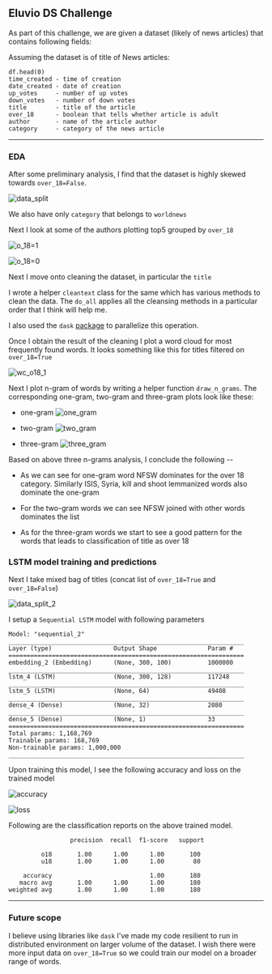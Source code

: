 Eluvio DS Challenge
-----------------------------

As part of this challenge, we are given a dataset (likely of news articles)
that contains following fields:

Assuming the dataset is of title of News articles:

```
df.head(0)
time_created - time of creation	
date_created - date of creation	
up_votes     - number of up votes
down_votes   - number of down votes
title	     - title of the article
over_18	     - boolean that tells whether article is adult 
author	     - name of the article author
category     - category of the news article
```

---

### EDA

After some preliminary analysis, I find that the dataset is highly skewed towards `over_18=False`.

![data_split](img/data_split_1.jpg)

We also have only `category` that belongs to `worldnews`

Next I look at some of the authors plotting top5 grouped by `over_18`

![o_18=1](img/over_18_1.jpeg)

![o_18=0](img/over_18_0.jpg)

Next I move onto cleaning the dataset, in particular the `title`

I wrote a helper `cleantext` class for the same which has various methods to clean the data. The `do_all` applies all
the cleansing methods in a particular order that I think will help me.

I also used the `dask` [package](https://docs.dask.org/en/latest/) to parallelize this operation.

Once I obtain the result of the cleaning I plot a word cloud for most frequently found words. It looks something like
this for titles filtered on `over_18=True`

![wc_o18_1](img/wc_o18_1.jpg)

Next I plot n-gram of words by writing a helper function `draw_n_grams`. The corresponding one-gram, two-gram and
three-gram plots look like these:

* one-gram
  ![one_gram](img/one_gram.jpg)

* two-gram
  ![two_gram](img/two_gram.jpg)

* three-gram
  ![three_gram](img/three_gram.jpg)

Based on above three n-grams analysis, I conclude the following --

* As we can see for one-gram word NFSW dominates for the over 18 category. Similarly ISIS, Syria, kill and shoot
  lemmanized words also dominate the one-gram

* For the two-gram words we can see NFSW joined with other words dominates the list

* As for the three-gram words we start to see a good pattern for the words that leads to classification of title as over
  18

### LSTM model training and predictions

Next I take mixed bag of titles (concat list of `over_18=True` and `over_18=False`)

![data_split_2](img/data_split_2.jpg)

I setup a `Sequential LSTM` model with following parameters

```
Model: "sequential_2"
_________________________________________________________________
Layer (type)                 Output Shape              Param #   
=================================================================
embedding_2 (Embedding)      (None, 300, 100)          1000000   
_________________________________________________________________
lstm_4 (LSTM)                (None, 300, 128)          117248    
_________________________________________________________________
lstm_5 (LSTM)                (None, 64)                49408     
_________________________________________________________________
dense_4 (Dense)              (None, 32)                2080      
_________________________________________________________________
dense_5 (Dense)              (None, 1)                 33        
=================================================================
Total params: 1,168,769
Trainable params: 168,769
Non-trainable params: 1,000,000
_________________________________________________________________
```

Upon training this model, I see the following accuracy and loss on the trained model

![accuracy](img/accuracy.jpg) 

![loss](img/loss.jpg)

Following are the classification reports on the above trained model.

```
                 precision  recall  f1-score   support

         o18       1.00      1.00      1.00       100
         u18       1.00      1.00      1.00        80

    accuracy                           1.00       180
   macro avg       1.00      1.00      1.00       180
weighted avg       1.00      1.00      1.00       180

```
---
### Future scope

I believe using libraries like `dask` I've made my code resilient to run in distributed 
environment on larger volume of the dataset. I wish there were more input data on 
`over_18=True` so we could train our model on a broader range of words. 
